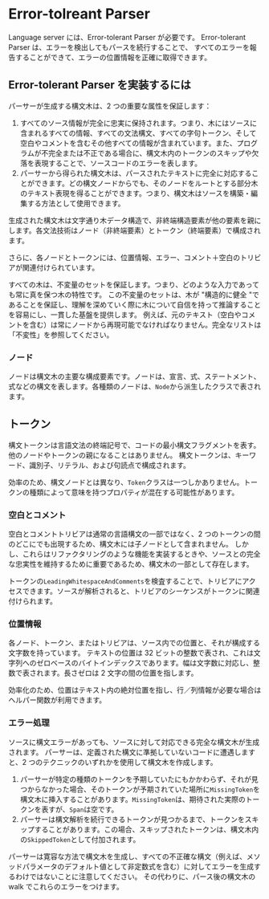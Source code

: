 # Error-tolreant Parser

Language server には、Error-tolerant Parser が必要です。
Error-tolerant Parser は、エラーを検出してもパースを続行することで、
すべてのエラーを報告することができて、エラーの位置情報を正確に取得できます。

## Error-tolerant Parser を実装するには

パーサーが生成する構文木は、2 つの重要な属性を保証します：

1. すべてのソース情報が完全に忠実に保持されます。つまり、木にはソースに含まれるすべての情報、すべての文法構文、すべての字句トークン、そして空白やコメントを含むその他すべての情報が含まれています。また、プログラムが不完全または不正である場合に、構文木内のトークンのスキップや欠落を表現することで、ソースコードのエラーを表します。
2. パーサーから得られた構文木は、パースされたテキストに完全に対応することができます。どの構文ノードからでも、そのノードをルートとする部分木のテキスト表現を得ることができます。つまり、構文木はソースを構築・編集する方法として使用できます。

生成された構文木は文字通り木データ構造で、非終端構造要素が他の要素を親にします。各文法技術はノード（非終端要素）とトークン（終端要素）で構成されます。

さらに、各ノードとトークンには、位置情報、エラー、コメント＋空白のトリビアが関連付けられています。

すべての木は、不変量のセットを保証します。つまり、どのような入力であっても常に真を保つ木の特性です。
この不変量のセットは、木が "構造的に健全 "であることを保証し、理解を深めていく際に木について自信を持って推論することを容易にし、一貫した基盤を提供します。
例えば、元のテキスト（空白やコメントを含む）は常にノードから再現可能でなければなりません。完全なリストは「不変性」を参照してください。

### ノード

ノードは構文木の主要な構成要素です。ノードは、宣言、式、ステートメント、式などの構文を表します。各種類のノードは、`Node`から派生したクラスで表されます。

## トークン

構文トークンは言語文法の終端記号で、コードの最小構文フラグメントを表す。他のノードやトークンの親になることはありません。
構文トークンは、キーワード、識別子、リテラル、および句読点で構成されます。

効率のため、構文ノードとは異なり、`Token`クラスは一つしかありません。トークンの種類によって意味を持つプロパティが混在する可能性があります。

### 空白とコメント

空白とコメントトリビアは通常の言語構文の一部ではなく、2 つのトークンの間のどこにでも出現するため、構文木には子ノードとして含まれません。
しかし、これらはリファクタリングのような機能を実装するときや、ソースとの完全な忠実性を維持するために重要であるため、構文木の一部として存在します。

トークンの`LeadingWhitespaceAndComments`を検査することで、トリビアにアクセスできます。ソースが解析されると、トリビアのシーケンスがトークンに関連付けられます。

### 位置情報

各ノード、トークン、またはトリビアは、ソース内での位置と、それが構成する文字数を持っています。
テキストの位置は 32 ビットの整数で表され、これは文字列へのゼロベースのバイトインデックスであります。幅は文字数に対応し、整数で表されます。長さゼロは 2 文字の間の位置を指します。

効率化のため、位置はテキスト内の絶対位置を指し、行／列情報が必要な場合はヘルパー関数が利用できます。

### エラー処理

ソースに構文エラーがあっても、ソースに対して対応できる完全な構文木が生成されます。
パーサーは、定義された構文に準拠していないコードに遭遇しますと、2 つのテクニックのいずれかを使用して構文木を作成します。

1. パーサーが特定の種類のトークンを予期していたにもかかわらず、それが見つからなかった場合、そのトークンが予期されていた場所に`MissingToken`を構文木に挿入することがあります。`MissingToken`は、期待された実際のトークンを表すが、`Span`は空です。
2. パーサーは構文解析を続行できるトークンが見つかるまで、トークンをスキップすることがあります。この場合、スキップされたトークンは、構文木内の`SkippedToken`として付加されます。

パーサーは寛容な方法で構文木を生成し、すべての不正確な構文（例えば、メソッドパラメータのデフォルト値として非定数式を含む）に対してエラーを生成するわけではないことに注意してください。
その代わりに、パース後の構文木の walk でこれらのエラーをつけます。

